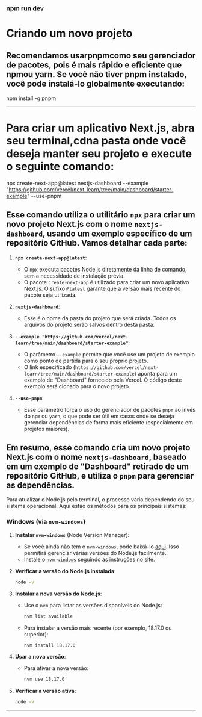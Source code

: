 ### npm run dev ###
# Criando um novo projeto
## Recomendamos usarpnpmcomo seu gerenciador de pacotes, pois é mais rápido e eficiente que npmou yarn. Se você não tiver pnpm instalado, você pode instalá-lo globalmente executando: ##
npm install -g pnpm

-------------------------------------------------------------------------------------------------------
# Para criar um aplicativo Next.js, abra seu terminal,cdna pasta onde você deseja manter seu projeto e execute o seguinte comando: 

npx create-next-app@latest nextjs-dashboard --example "https://github.com/vercel/next-learn/tree/main/dashboard/starter-example" --use-pnpm


## Esse comando utiliza o utilitário `npx` para criar um novo projeto Next.js com o nome `nextjs-dashboard`, usando um exemplo específico de um repositório GitHub. Vamos detalhar cada parte:

1. **`npx create-next-app@latest`**: 
   - O `npx` executa pacotes Node.js diretamente da linha de comando, sem a necessidade de instalação prévia.
   - O pacote `create-next-app` é utilizado para criar um novo aplicativo Next.js. O sufixo `@latest` garante que a versão mais recente do pacote seja utilizada.

2. **`nextjs-dashboard`**:
   - Esse é o nome da pasta do projeto que será criada. Todos os arquivos do projeto serão salvos dentro desta pasta.

3. **`--example "https://github.com/vercel/next-learn/tree/main/dashboard/starter-example"`**:
   - O parâmetro `--example` permite que você use um projeto de exemplo como ponto de partida para o seu próprio projeto.
   - O link especificado (`https://github.com/vercel/next-learn/tree/main/dashboard/starter-example`) aponta para um exemplo de "Dashboard" fornecido pela Vercel. O código deste exemplo será clonado para o novo projeto.

4. **`--use-pnpm`**:
   - Esse parâmetro força o uso do gerenciador de pacotes `pnpm` ao invés do `npm` ou `yarn`, o que pode ser útil em casos onde se deseja gerenciar dependências de forma mais eficiente (especialmente em projetos maiores).

Em resumo, esse comando cria um novo projeto Next.js com o nome `nextjs-dashboard`, baseado em um exemplo de "Dashboard" retirado de um repositório GitHub, e utiliza o `pnpm` para gerenciar as dependências.
----------------------------------------------------------------------------------------------------------

Para atualizar o Node.js pelo terminal, o processo varia dependendo do seu sistema operacional. Aqui estão os métodos para os principais sistemas:

### **Windows (via `nvm-windows`)**

1. **Instalar `nvm-windows`** (Node Version Manager):
   - Se você ainda não tem o `nvm-windows`, pode baixá-lo [aqui](https://github.com/coreybutler/nvm-windows/releases). Isso permitirá gerenciar várias versões do Node.js facilmente.
   - Instale o `nvm-windows` seguindo as instruções no site.

2. **Verificar a versão do Node.js instalada**:
   ```bash
   node -v
   ```

3. **Instalar a nova versão do Node.js**:
   - Use o `nvm` para listar as versões disponíveis do Node.js:
     ```bash
     nvm list available
     ```
   - Para instalar a versão mais recente (por exemplo, 18.17.0 ou superior):
     ```bash
     nvm install 18.17.0
     ```

4. **Usar a nova versão**:
   - Para ativar a nova versão:
     ```bash
     nvm use 18.17.0
     ```

5. **Verificar a versão ativa**:
   ```bash
   node -v
   ```
----------------------------------------------------------------------------------------------------------
